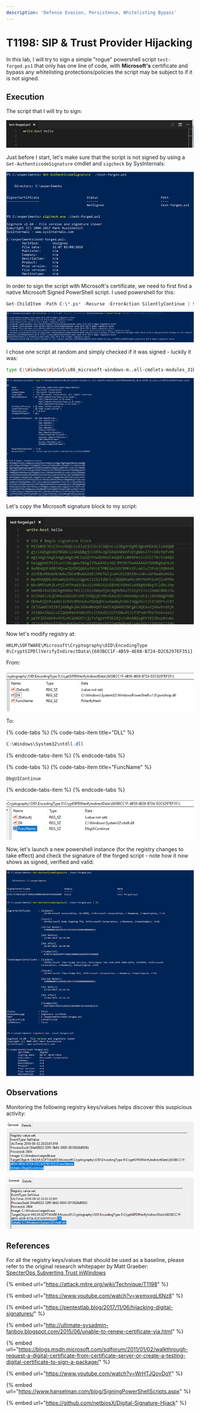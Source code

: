 ```yaml
---
description: 'Defense Evasion, Persistence, Whitelisting Bypass'
---
```


# T1198: SIP & Trust Provider Hijacking

In this lab, I will try to sign a simple "rogue" powershell script `test-forged.ps1` that only has one line of code, with **Microsoft's** certificate and bypass any whitelisting protections/policies the script may be subject to if it is not signed.

## Execution

The script that I will try to sign:

![](../../.gitbook/assets/trust-ps-file.png)

Just before I start, let's make sure that the script is not signed by using a `Get-AuthenticodeSignature` cmdlet and `sigcheck` by SysInternals:

![](../../.gitbook/assets/trust-not-signed.png)

In order to sign the script with Microsoft's certificate, we need to first find a native Microsoft Signed PowerShell script. I used powershell for this:

```csharp
Get-ChildItem -Path C:\*.ps* -Recurse -ErrorAction SilentlyContinue | Select-String -Pattern "# SIG # Begin signature block"
```

![](../../.gitbook/assets/trust-find-signed.png)

I chose one script at random and simply checked if it was signed - luckily it was:

```bash
type C:\Windows\WinSxS\x86_microsoft-windows-m..ell-cmdlets-modules_31bf3856ad364e35_10.0.16299.15_none_c7c20f51cd336675\Wdac.psd1
```

![](../../.gitbook/assets/trust-check-if-signing-block-exists.png)

Let's copy the Microsoft signature block to my script:

![](../../.gitbook/assets/trust-script-with-ms-signing-code.png)

Now let's modify registry at:

```text
HKLM\SOFTWARE\Microsoft\Cryptography\OID\EncodingType 0\CryptSIPDllVerifyIndirectData\{603BCC1F-4B59-4E08-B724-D2C6297EF351}
```

From:

![](../../.gitbook/assets/trust-from.png)

To:

{% code-tabs %}
{% code-tabs-item title="DLL" %}
```csharp
C:\Windows\System32\ntdll.dll
```
{% endcode-tabs-item %}
{% endcode-tabs %}

{% code-tabs %}
{% code-tabs-item title="FuncName" %}
```text
DbgUIContinue
```
{% endcode-tabs-item %}
{% endcode-tabs %}

![](../../.gitbook/assets/trust-to.png)

Now, let's launch a new powershell instance \(for the registry changes to take effect\) and check the signature of the forged script - note how it now shows as signed, verified and valid:

![](../../.gitbook/assets/trust-signed.png)

## Observations

Monitoring the following registry keys/values helps discover this suspicious activity:

![](../../.gitbook/assets/trust-sysmon1.png)

![](../../.gitbook/assets/trust-sysmon2.png)

## References

For all the registry keys/values that should be used as a baseline, please refer to the original research whitepaper by Matt Graeber:   
[SpecterOps Subverting Trust inWindows](https://specterops.io/assets/resources/SpecterOps_Subverting_Trust_in_Windows.pdf)

{% embed url="https://attack.mitre.org/wiki/Technique/T1198" %}

{% embed url="https://www.youtube.com/watch?v=wxmxxgL6Nz8" %}

{% embed url="https://pentestlab.blog/2017/11/06/hijacking-digital-signatures/" %}

{% embed url="http://ultimate-sysadmin-fanboy.blogspot.com/2015/06/unable-to-renew-certificate-via.html" %}

{% embed url="https://blogs.msdn.microsoft.com/sqlforum/2011/01/02/walkthrough-request-a-digital-certificate-from-certificate-server-or-create-a-testing-digital-certificate-to-sign-a-package/" %}

{% embed url="https://www.youtube.com/watch?v=WrHTJQovDoY" %}

{% embed url="https://www.hanselman.com/blog/SigningPowerShellScripts.aspx" %}

{% embed url="https://github.com/netbiosX/Digital-Signature-Hijack" %}

